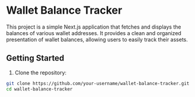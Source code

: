 # Wallet Balance Tracker

This project is a simple Next.js application that fetches and displays the balances of various wallet addresses. It provides a clean and organized presentation of wallet balances, allowing users to easily track their assets.

## Getting Started

1. Clone the repository:

```bash
git clone https://github.com/your-username/wallet-balance-tracker.git
cd wallet-balance-tracker
